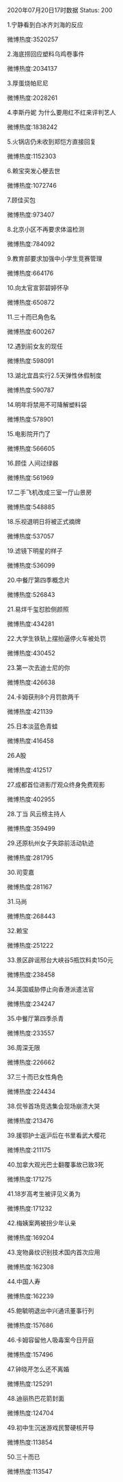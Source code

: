 2020年07月20日17时数据
Status: 200

1.宁静看到白冰齐刘海的反应

微博热度:3520257

2.海底捞回应塑料乌鸡卷事件

微博热度:2034137

3.厚蛋烧帕尼尼

微博热度:2028261

4.李斯丹妮 为什么要用红不红来评判艺人

微博热度:1838242

5.火锅店仍未收到郑恺方直接回复

微博热度:1152303

6.赖宝突发心梗去世

微博热度:1072746

7.顾佳买包

微博热度:973407

8.北京小区不再要求体温检测

微博热度:784092

9.教育部要求加强中小学生竞赛管理

微博热度:664176

10.向太官宣郭碧婷怀孕

微博热度:650872

11.三十而已角色名

微博热度:600267

12.遇到前女友的现任

微博热度:598091

13.湖北宜昌实行2.5天弹性休假制度

微博热度:590787

14.明年将禁用不可降解塑料袋

微博热度:578901

15.电影院开门了

微博热度:566605

16.顾佳 人间过绿器

微博热度:561969

17.二手飞机改成三室一厅山景房

微博热度:548885

18.乐视退明日将被正式摘牌

微博热度:537057

19.滤镜下明星的样子

微博热度:536099

20.中餐厅第四季概念片

微博热度:526843

21.易烊千玺怼脸侧颜照

微博热度:434281

22.大学生铁轨上摆拍逼停火车被处罚

微博热度:430452

23.第一次去迪士尼的你

微博热度:426638

24.卡姆获刑8个月罚款两千

微博热度:421139

25.日本淡蓝色青蛙

微博热度:416458

26.A股

微博热度:412517

27.成都首位进影厅观众终身免费观影

微博热度:402955

28.丁当 风云榜主持人

微博热度:359499

29.还原杭州女子失踪前活动轨迹

微博热度:281795

30.司雯嘉

微博热度:281167

31.马尚

微博热度:268443

32.赖宝

微博热度:251222

33.景区辟谣邢台大峡谷5瓶饮料卖150元

微博热度:238458

34.英国威胁停止向香港派遣法官

微博热度:234247

35.中餐厅第四季杀青

微博热度:233557

36.周深无限

微博热度:226662

37.三十而已女性角色

微博热度:224434

38.侃爷首场竞选集会现场崩溃大哭

微博热度:213476

39.援鄂护士返沪后在书里看武大樱花

微博热度:211175

40.加拿大观光巴士翻覆事故已致3死

微博热度:171275

41.18岁高考生被评见义勇为

微博热度:171232

42.梅姨案两被拐少年认亲

微博热度:169204

43.宠物鼻纹识别技术国内首次应用

微博热度:162308

44.中国人寿

微博热度:162239

45.鲍毓明退出中兴通讯董事行列

微博热度:157686

46.卡姆容留他人吸毒案今日开庭

微博热度:157496

47.钟晓芹怎么还不离婚

微博热度:125291

48.迪丽热巴花箭封面

微博热度:124704

49.初中生沉迷游戏民警硬核开导

微博热度:113854

50.三十而已

微博热度:113547

